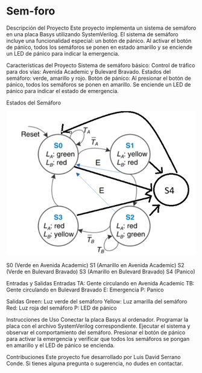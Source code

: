 # Sem-foro
Descripción del Proyecto
Este proyecto implementa un sistema de semáforo en una placa Basys utilizando SystemVerilog. El sistema de semáforo incluye una funcionalidad especial: un botón de pánico. Al activar el botón de pánico, todos los semáforos se ponen en estado amarillo y se enciende un LED de pánico para indicar la emergencia.

Características del Proyecto
Sistema de semáforo básico:
Control de tráfico para dos vías: Avenida Academic y Bulevard Bravado.
Estados del semáforo: verde, amarillo y rojo.
Botón de pánico:
Al presionar el botón de pánico, todos los semáforos se ponen en amarillo.
Se enciende un LED de pánico para indicar el estado de emergencia.

Estados del Semáforo

![Ejemplo de Imagen](./imagen_2024-05-14_091148707.png)

S0 (Verde en Avenida Academic)
S1 (Amarillo en Avenida Academic)
S2 (Verde en Bulevard Bravado)
S3 (Amarillo en Bulevard Bravado)
S4 (Panico)

Entradas y Salidas
Entradas
TA: Gente circulando en Avenida Academic
TB: Gente circulando en Bulevard Bravado
E: Emergencia
P: Panico

Salidas
Green: Luz verde del semáforo
Yellow: Luz amarilla del semáforo
Red: Luz roja del semáforo
P: LED de pánico

Instrucciones de Uso
Conectar la placa Basys al ordenador.
Programar la placa con el archivo SystemVerilog correspondiente.
Ejecutar el sistema y observar el comportamiento del semáforo.
Presionar el botón de pánico para activar la emergencia y verificar que todos los semáforos se pongan en amarillo y el LED de pánico se encienda.

Contribuciones
Este proyecto fue desarrollado por Luis David Serrano Conde. Si tienes alguna pregunta o sugerencia, no dudes en contactar.
